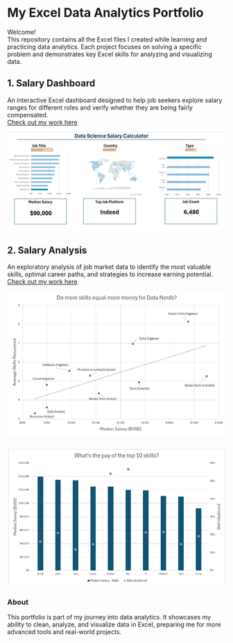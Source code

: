 # My Excel Data Analytics Portfolio

Welcome!  
This repository contains all the Excel files I created while learning and practicing data analytics. Each project focuses on solving a specific problem and demonstrates key Excel skills for analyzing and visualizing data.

## 1. Salary Dashboard
An interactive Excel dashboard designed to help job seekers explore salary ranges for different roles and verify whether they are being fairly compensated.  
[Check out my work here](Project_1-Dashboard)

![Salary Dashboard](./Project_1-Dashboard/images/dashboard.png)

## 2. Salary Analysis
An exploratory analysis of job market data to identify the most valuable skills, optimal career paths, and strategies to increase earning potential.  
[Check out my work here](Project_2-Analysis)

![2_Project Analysis chart 1](Project_2-Analysis\images\image-1.png)

![2_Project Analysis chart 3](Project_2-Analysis\images\image-2.png)
---

### About
This portfolio is part of my journey into data analytics. It showcases my ability to clean, analyze, and visualize data in Excel, preparing me for more advanced tools and real-world projects.
